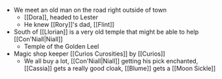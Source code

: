 - We meet an old man on the road right outside of town
    - [[Dora]], headed to Lester
    - He knew [[Rory]]'s dad, [[Flint]]
- South of [[Llorian]] is a very old temple that might be able to help [[Con'Niall|Niall]]
    - Temple of the Golden Leel
- Magic shop keeper [[Curios Curosities]] by [[Curios]]
    - We all buy a lot, [[Con'Niall|Niall]] getting his pick enchanted, [[Cassia]] gets a really good cloak, [[Blume]] gets a [[Moon Sickle]]